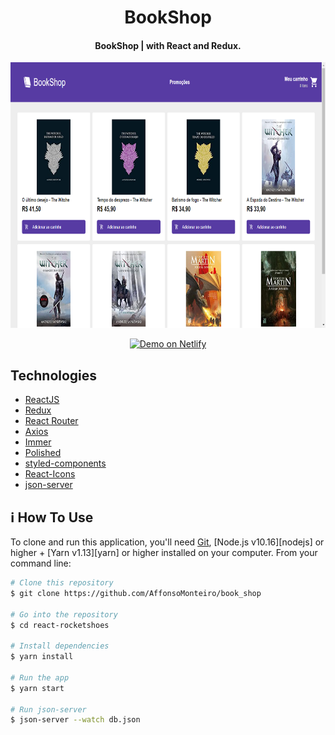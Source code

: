 <h1 align="center">
    BookShop
</h1>

<h4 align="center">
  BookShop | with React and Redux.
</h4>

<div align="center">
 <img src="./public/github/bookShop.png" alt="BookShop" height="425" />
</div>

<p align="center">
  <a href="#" target="_blank">
    <img alt="Demo on Netlify" src="https://res.cloudinary.com/lukemorales/image/upload/v1563043495/readme_logos/demo_on_netlify_bbuvjz.png">
  </a>
</p>

<h2> Technologies </h2>

-  [ReactJS](https://reactjs.org/)
-  [Redux](https://redux.js.org/)
-  [React Router](https://github.com/ReactTraining/react-router)
-  [Axios](https://github.com/axios/axios)
-  [Immer](https://github.com/immerjs/immer)
-  [Polished](https://polished.js.org/)
-  [styled-components](https://www.styled-components.com/)
-  [React-Icons](https://react-icons.netlify.com/)
-  [json-server](https://github.com/typicode/json-server)

## :information_source: How To Use

To clone and run this application, you'll need [Git](https://git-scm.com), [Node.js v10.16][nodejs] or higher + [Yarn v1.13][yarn] or higher installed on your computer. From your command line:

```bash
# Clone this repository
$ git clone https://github.com/AffonsoMonteiro/book_shop

# Go into the repository
$ cd react-rocketshoes

# Install dependencies
$ yarn install

# Run the app
$ yarn start

# Run json-server
$ json-server --watch db.json
```



